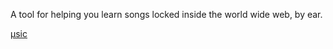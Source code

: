 A tool for helping you learn songs locked inside the world wide web, by ear.

[μsic](https://usic.space)
